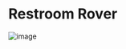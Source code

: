 # Restroom Rover
![image](https://media.discordapp.net/attachments/1159598468814348308/1183197181897887855/logomenu.png?ex=6587753e&is=6575003e&hm=a072d75979af796d8a11e3e937be613484d8b6ed1a8f6649f4bfc00b409f89e4&=&format=webp&quality=lossless&width=1708&height=584)
